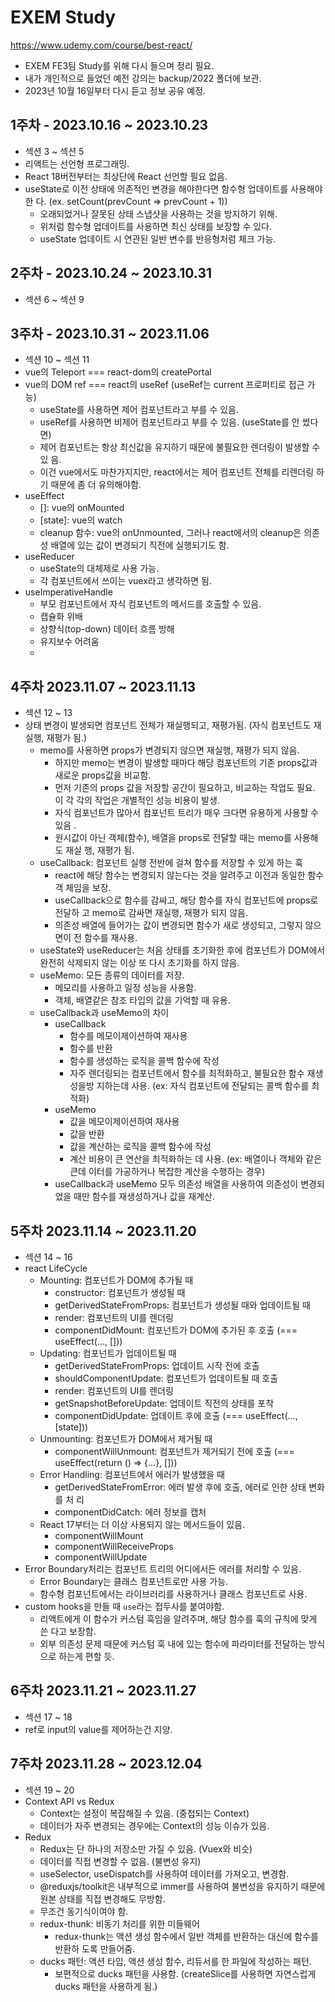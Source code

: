 # EXEM Study

https://www.udemy.com/course/best-react/

- EXEM FE3팀 Study를 위해 다시 들으며 정리 필요.
- 내가 개인적으로 들었던 예전 강의는 backup/2022 폴더에 보관.
- 2023년 10월 16일부터 다시 듣고 정보 공유 예정.

## 1주차 - 2023.10.16 ~ 2023.10.23

- 섹션 3 ~ 섹션 5
- 리액트는 선언형 프로그래밍.
- React 18버전부터는 최상단에 React 선언할 필요 없음.
- useState로 이전 상태에 의존적인 변경을 해야한다면 함수형 업데이트를 사용해야한
  다. (ex. setCount(prevCount => prevCount + 1))
  - 오래되었거나 잘못된 상태 스냅샷을 사용하는 것을 방지하기 위해.
  - 위처럼 함수형 업데이트를 사용하면 최신 상태를 보장할 수 있다.
  - useState 업데이트 시 연관된 일반 변수를 반응형처럼 체크 가능.

## 2주차 - 2023.10.24 ~ 2023.10.31

- 섹션 6 ~ 섹션 9

## 3주차 - 2023.10.31 ~ 2023.11.06

- 섹션 10 ~ 섹션 11
- vue의 Teleport === react-dom의 createPortal
- vue의 DOM ref === react의 useRef (useRef는 current 프로퍼티로 접근 가능)
  - useState를 사용하면 제어 컴포넌트라고 부를 수 있음.
  - useRef를 사용하면 비제어 컴포넌트라고 부를 수 있음. (useState를 안 썼다면)
  - 제어 컴포넌트는 항상 최신값을 유지하기 때문에 불필요한 렌더링이 발생할 수 있
    음.
  - 이건 vue에서도 마찬가지지만, react에서는 제어 컴포넌트 전체를 리렌더링 하기
    때문에 좀 더 유의해야함.
- useEffect
  - []: vue의 onMounted
  - [state]: vue의 watch
  - cleanup 함수: vue의 onUnmounted, 그러나 react에서의 cleanup은 의존성 배열에
    있는 값이 변경되기 직전에 실행되기도 함.
- useReducer
  - useState의 대체제로 사용 가능.
  - 각 컴포넌트에서 쓰이는 vuex라고 생각하면 됨.
- useImperativeHandle
  - 부모 컴포넌트에서 자식 컴포넌트의 메서드를 호출할 수 있음.
  - 캡슐화 위배
  - 상향식(top-down) 데이터 흐름 방해
  - 유지보수 어려움
  -

## 4주차 2023.11.07 ~ 2023.11.13

- 섹션 12 ~ 13
- 상태 변경이 발생되면 컴포넌트 전체가 재실행되고, 재평가됨. (자식 컴포넌트도 재
  실행, 재평가 됨.)
  - memo를 사용하면 props가 변경되지 않으면 재실행, 재평가 되지 않음.
    - 하지만 memo는 변경이 발생할 때마다 해당 컴포넌트의 기존 props값과 새로운
      props값을 비교함.
    - 먼저 기존의 props 값을 저장할 공간이 필요하고, 비교하는 작업도 필요. 이 각
      각의 작업은 개별적인 성능 비용이 발생.
    - 자식 컴포넌트가 많아서 컴포넌트 트리가 매우 크다면 유용하게 사용할 수 있음
      .
    - 원시값이 아닌 객체(함수), 배열을 props로 전달할 때는 memo를 사용해도 재실
      행, 재평가 됨.
  - useCallback: 컴포넌트 실행 전반에 걸쳐 함수를 저장할 수 있게 하는 훅
    - react에 해당 함수는 변경되지 않는다는 것을 알려주고 이전과 동일한 함수 객
      체임을 보장.
    - useCallback으로 함수를 감싸고, 해당 함수를 자식 컴포넌트에 props로 전달하
      고 memo로 감싸면 재실행, 재평가 되지 않음.
    - 의존성 배열에 들어가는 값이 변경되면 함수가 새로 생성되고, 그렇지 않으면이
      전 함수를 재사용.
  - useState와 useReducer는 처음 상태를 초기화한 후에 컴포넌트가 DOM에서 완전히
    삭제되지 않는 이상 또 다시 초기화를 하지 않음.
  - useMemo: 모든 종류의 데이터를 저장.
    - 메모리를 사용하고 일정 성능을 사용함.
    - 객체, 배열같은 참조 타입의 값을 기억할 때 유용.
  - useCallback과 useMemo의 차이
    - useCallback
      - 함수를 메모이제이션하여 재사용
      - 함수를 반환
      - 함수를 생성하는 로직을 콜백 함수에 작성
      - 자주 렌더링되는 컴포넌트에서 함수를 최적화하고, 불필요한 함수 재생성을방
        지하는데 사용. (ex: 자식 컴포넌트에 전달되는 콜백 함수를 최적화)
    - useMemo
      - 값을 메모이제이션하여 재사용
      - 값을 반환
      - 값을 계산하는 로직을 콜백 함수에 작성
      - 계산 비용이 큰 연산을 최적화하는 데 사용. (ex: 배열이나 객체와 같은 큰데
        이터를 가공하거나 복잡한 계산을 수행하는 경우)
    - useCallback과 useMemo 모두 의존성 배열을 사용하여 의존성이 변경되었을 때만
      함수를 재생성하거나 값을 재계산.

## 5주차 2023.11.14 ~ 2023.11.20

- 섹션 14 ~ 16
- react LifeCycle
  - Mounting: 컴포넌트가 DOM에 추가될 때
    - constructor: 컴포넌트가 생성될 때
    - getDerivedStateFromProps: 컴포넌트가 생성될 때와 업데이트될 때
    - render: 컴포넌트의 UI를 렌더링
    - componentDidMount: 컴포넌트가 DOM에 추가된 후 호출 (=== useEffect(...,
      []))
  - Updating: 컴포넌트가 업데이트될 때
    - getDerivedStateFromProps: 업데이트 시작 전에 호출
    - shouldComponentUpdate: 컴포넌트가 업데이트될 때 호출
    - render: 컴포넌트의 UI를 렌더링
    - getSnapshotBeforeUpdate: 업데이트 직전의 상태를 포착
    - componentDidUpdate: 업데이트 후에 호출 (=== useEffect(..., [state]))
  - Unmounting: 컴포넌트가 DOM에서 제거될 때
    - componentWillUnmount: 컴포넌트가 제거되기 전에 호출 (=== useEffect(return
      () => {...}, []))
  - Error Handling: 컴포넌트에서 에러가 발생했을 때
    - getDerivedStateFromError: 에러 발생 후에 호출, 에러로 인한 상태 변화를 처
      리
    - componentDidCatch: 에러 정보를 캡처
  - React 17부터는 더 이상 사용되지 않는 메서드들이 있음.
    - componentWillMount
    - componentWillReceiveProps
    - componentWillUpdate
- Error Boundary처리는 컴포넌트 트리의 어디에서든 에러를 처리할 수 있음.
  - Error Boundary는 클래스 컴포넌트로만 사용 가능.
  - 함수형 컴포넌트에서는 라이브러리를 사용하거나 클래스 컴포넌트로 사용.
- custom hooks을 만들 때 `use`라는 접두사를 붙여야함.
  - 리액트에게 이 함수가 커스텀 훅임을 알려주며, 해당 함수를 훅의 규칙에 맞게 쓴
    다고 보장함.
  - 외부 의존성 문제 때문에 커스텀 훅 내에 있는 함수에 파라미터를 전달하는 방식
    으로 하는게 편할 듯.

## 6주차 2023.11.21 ~ 2023.11.27

- 섹션 17 ~ 18
- ref로 input의 value를 제어하는건 지양.

## 7주차 2023.11.28 ~ 2023.12.04

- 섹션 19 ~ 20
- Context API vs Redux
  - Context는 설정이 복잡해질 수 있음. (중첩되는 Context)
  - 데이터가 자주 변경되는 경우에는 Context의 성능 이슈가 있음.
- Redux
  - Redux는 단 하나의 저장소만 가질 수 있음. (Vuex와 비슷)
  - 데이터를 직접 변경할 수 없음. (불변성 유지)
  - useSelector, useDispatch를 사용하여 데이터를 가져오고, 변경함.
  - @reduxjs/toolkit은 내부적으로 immer를 사용하여 불변성을 유지하기 때문에 원본
    상태를 직접 변경해도 무방함.
  - 무조건 동기식이여야 함.
  - redux-thunk: 비동기 처리를 위한 미들웨어
    - redux-thunk는 액션 생성 함수에서 일반 객체를 반환하는 대신에 함수를 반환하
      도록 만들어줌.
  - ducks 패턴: 액션 타입, 액션 생성 함수, 리듀서를 한 파일에 작성하는 패턴.
    - 보편적으로 ducks 패턴을 사용함. (createSlice를 사용하면 자연스럽게 ducks
      패턴을 사용하게 됨.)
